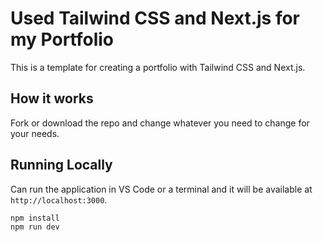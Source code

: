 # Used Tailwind CSS and Next.js for my Portfolio

This is a template for creating a portfolio with Tailwind CSS and Next.js.

## How it works

Fork or download the repo and change whatever you need to change for your needs.

## Running Locally

Can run the application in VS Code or a terminal and it will be available at `http://localhost:3000`.

```bash
npm install
npm run dev
```
